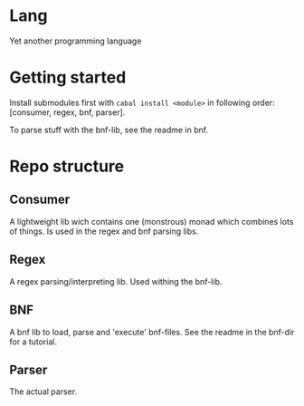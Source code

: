 Lang
====

Yet another programming language


Getting started
===============

Install submodules first with ````cabal install <module>```` in following order: [consumer, regex, bnf, parser].

To parse stuff with the bnf-lib, see the readme in bnf.


Repo structure
==============

Consumer
--------

A lightweight lib wich contains one (monstrous) monad which combines lots of things.
Is used in the regex and bnf parsing libs.

Regex
-----

A regex parsing/interpreting lib. Used withing the bnf-lib.

BNF
---

A bnf lib to load, parse and 'execute' bnf-files. See the readme in the bnf-dir for a tutorial.

Parser
------

The actual parser.
